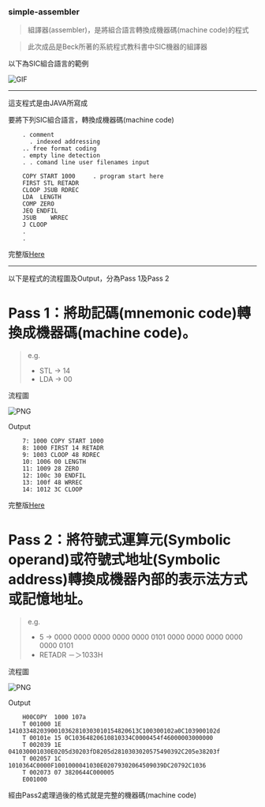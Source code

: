 ### simple-assembler

> 組譯器(assembler)，是將組合語言轉換成機器碼(machine code)的程式

> 此次成品是Beck所著的系統程式教科書中SIC機器的組譯器

以下為SIC組合語言的範例

![GIF](simple-assembler/img/sp01.gif)
***
這支程式是由JAVA所寫成

要將下列SIC組合語言，轉換成機器碼(machine code)

        . comment
          . indexed addressing
        .. free format coding
        . empty line detection
        . . comand line user filenames input
        
        COPY START 1000		. program start here
        FIRST STL RETADR
        CLOOP JSUB RDREC
        LDA  LENGTH
        COMP ZERO
        JEQ ENDFIL
        JSUB 	WRREC
        J CLOOP
        .
        .

完整版[Here](simple-assembler/test.txt)
***
以下是程式的流程圖及Output，分為Pass 1及Pass 2

# Pass 1：將助記碼(mnemonic code)轉換成機器碼(machine code)。

> e.g.
>- STL -> 14
>- LDA -> 00

流程圖

![PNG](simple-assembler/img/pass1.PNG)

Output

        7: 1000 COPY START 1000
        8: 1000 FIRST 14 RETADR
        9: 1003 CLOOP 48 RDREC
        10: 1006 00 LENGTH
        11: 1009 28 ZERO
        12: 100c 30 ENDFIL
        13: 100f 48 WRREC
        14: 1012 3C CLOOP

完整版[Here](simple-assembler/out.txt)

# Pass 2：將符號式運算元(Symbolic operand)或符號式地址(Symbolic address)轉換成機器內部的表示法方式或記憶地址。

> e.g. 
>- 5 -> 0000 0000 0000 0000 0000 0101 0000 0000 0000 0000 0000 0101
>- RETADR －＞1033H

流程圖

![PNG](simple-assembler/img/pass2.PNG)

Output

        H00COPY  1000 107a
        T 001000 1E 1410334820390010362810303010154820613C100300102a0C103900102d
        T 00101e 15 0C10364820610810334C0000454f46000003000000
        T 002039 1E 041030001030E0205d30203fD8205d2810303020575490392C205e38203f
        T 002057 1C 1010364C0000F1001000041030E02079302064509039DC20792C1036
        T 002073 07 3820644C000005
        E001000

經由Pass2處理過後的格式就是完整的機器碼(machine code)
